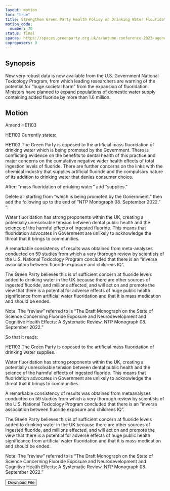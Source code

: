 ```yaml
---
layout: motion
toc: "true"
title: Strengthen Green Party Health Policy on Drinking Water Flouridation
motion_code:
  number: 70
status: final
spaces: https://spaces.greenparty.org.uk/s/autumn-conference-2023-agenda-forum/post/post/view?id=10859
coproposers: 0
---
```

## **Synopsis**

New very robust data is now available from the U.S. Government National Toxicology Program, from which leading researchers are warning of the potential for “huge societal harm” from the expansion of fluoridation. Ministers have planned to expand populations of domestic water supply containing added fluoride by more than 1.6 million.

## **Motion**

Amend HE1103

HE1103 Currently states:

HE1103 The Green Party is opposed to the artificial mass fluoridation of drinking water which is being promoted by the Government. There is conflicting evidence on the benefits to dental health of this practice and major concerns on the cumulative negative wider health effects of total ingestion levels of fluoride. There are further concerns on the links with the chemical industry that supplies artificial fluoride and the compulsory nature of its addition to drinking water that denies consumer choice.

After: “mass fluoridation of drinking water” add “supplies.”

Delete all starting from “which is being promoted by the Government.” then add the following up to the end of “NTP Monograph 08. September 2022.” “:

Water fluoridation has strong proponents within the UK, creating a potentially unresolvable tension between dental public health and the science of the harmful effects of ingested fluoride. This means that fluoridation advocates in Government are unlikely to acknowledge the threat that it brings to communities.

A remarkable consistency of results was obtained from meta-analyses conducted on 59 studies from which a very thorough review by scientists of the U.S. National Toxicology Program concluded that there is an “inverse association between fluoride exposure and childrens IQ”.

The Green Party believes this is of sufficient concern at fluoride levels added to drinking water in the UK because there are other sources of ingested fluoride, and millions affected, and will act on and promote the view that there is a potential for adverse effects of huge public health significance from artificial water fluoridation and that it is mass medication and should be ended.

Note: The “review” referred to is “The Draft Monograph on the State of Science Concerning Fluoride Exposure and Neurodevelopment and Cognitive Health Effects: A Systematic Review. NTP Monograph 08. September 2022.”

So that it reads:

HE1103 The Green Party is opposed to the artificial mass fluoridation of drinking water supplies.

Water fluoridation has strong proponents within the UK, creating a potentially unresolvable tension between dental public health and the science of the harmful effects of ingested fluoride. This means that fluoridation advocates in Government are unlikely to acknowledge the threat that it brings to communities.

A remarkable consistency of results was obtained from metaanalyses conducted on 59 studies from which a very thorough review by scientists of the U.S. National Toxicology Program concluded that there is an “inverse association between fluoride exposure and childrens IQ”.

The Green Party believes this is of sufficient concern at fluoride levels added to drinking water in the UK because there are other sources of ingested fluoride, and millions affected, and will act on and promote the view that there is a potential for adverse effects of huge public health significance from artificial water fluoridation and that it is mass medication and should be ended.

Note: The “review” referred to is “The Draft Monograph on the State of Science Concerning Fluoride Exposure and Neurodevelopment and Cognitive Health Effects: A Systematic Review. NTP Monograph 08. September 2022.”

<a href="/files/f-wow-till-ntp-review-2023.odt"><button class="btn btn-outline-primary download-link">Download File</button></a>
